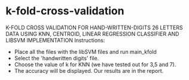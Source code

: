 # k-fold-cross-validation
K-FOLD CROSS VALIDATION FOR HAND-WRITTEN-DIGITS 26 LETTERS DATA USING KNN, CENTROID, LINEAR REGRESSION CLASSIFIER AND LIBSVM IMPLEMENTATION
Instructions:
- Place all the files with the libSVM files and run main_kfold 
- Select the 'handwritten digits' file. 
- Choose the value of k for KNN (we have tested out for 3,5 and 7). 
- The accuracy will be displayed. Our results are in the report. 
